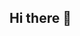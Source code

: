 ## Hi there 👋

<!--
**cmacias076/cmacias076** is a ✨ _special_ ✨ repository because its `README.md` (this file) appears on your GitHub profile.

Here are some ideas to get you started:

- 🔭 I’m currently working on learning how to use github
- 🌱 I’m currently learning Software Engineering through Bootcamp
- 🤔 I’m looking for help with any advice 
- 🧠 Knowledge is Power
-->
